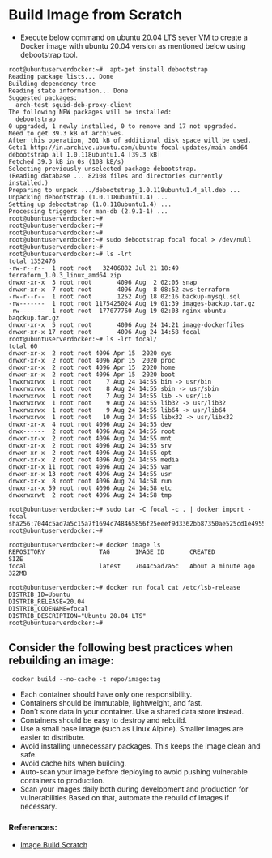 # Build Image from Scratch
- Execute below command on ubuntu 20.04 LTS sever VM to create a Docker image with ubuntu 20.04 version as mentioned below using debootstrap tool.
```
root@ubuntuserverdocker:~#  apt-get install debootstrap
Reading package lists... Done
Building dependency tree
Reading state information... Done
Suggested packages:
  arch-test squid-deb-proxy-client
The following NEW packages will be installed:
  debootstrap
0 upgraded, 1 newly installed, 0 to remove and 17 not upgraded.
Need to get 39.3 kB of archives.
After this operation, 301 kB of additional disk space will be used.
Get:1 http://in.archive.ubuntu.com/ubuntu focal-updates/main amd64 debootstrap all 1.0.118ubuntu1.4 [39.3 kB]
Fetched 39.3 kB in 0s (108 kB/s)
Selecting previously unselected package debootstrap.
(Reading database ... 82108 files and directories currently installed.)
Preparing to unpack .../debootstrap_1.0.118ubuntu1.4_all.deb ...
Unpacking debootstrap (1.0.118ubuntu1.4) ...
Setting up debootstrap (1.0.118ubuntu1.4) ...
Processing triggers for man-db (2.9.1-1) ...
root@ubuntuserverdocker:~#
root@ubuntuserverdocker:~#
root@ubuntuserverdocker:~#
root@ubuntuserverdocker:~# sudo debootstrap focal focal > /dev/null
root@ubuntuserverdocker:~#
root@ubuntuserverdocker:~# ls -lrt
total 1352476
-rw-r--r--  1 root root   32406882 Jul 21 18:49 terraform_1.0.3_linux_amd64.zip
drwxr-xr-x  3 root root       4096 Aug  2 02:05 snap
drwxr-xr-x  7 root root       4096 Aug  8 08:52 aws-terraform
-rw-r--r--  1 root root       1252 Aug 18 02:16 backup-mysql.sql
-rw-------  1 root root 1175425024 Aug 19 01:39 images-backup.tar.gz
-rw-------  1 root root  177077760 Aug 19 02:03 nginx-ubuntu-baqckup.tar.gz
drwxr-xr-x  5 root root       4096 Aug 24 14:21 image-dockerfiles
drwxr-xr-x 17 root root       4096 Aug 24 14:58 focal
root@ubuntuserverdocker:~# ls -lrt focal/
total 60
drwxr-xr-x  2 root root 4096 Apr 15  2020 sys
drwxr-xr-x  2 root root 4096 Apr 15  2020 proc
drwxr-xr-x  2 root root 4096 Apr 15  2020 home
drwxr-xr-x  2 root root 4096 Apr 15  2020 boot
lrwxrwxrwx  1 root root    7 Aug 24 14:55 bin -> usr/bin
lrwxrwxrwx  1 root root    8 Aug 24 14:55 sbin -> usr/sbin
lrwxrwxrwx  1 root root    7 Aug 24 14:55 lib -> usr/lib
lrwxrwxrwx  1 root root    9 Aug 24 14:55 lib32 -> usr/lib32
lrwxrwxrwx  1 root root    9 Aug 24 14:55 lib64 -> usr/lib64
lrwxrwxrwx  1 root root   10 Aug 24 14:55 libx32 -> usr/libx32
drwxr-xr-x  4 root root 4096 Aug 24 14:55 dev
drwx------  2 root root 4096 Aug 24 14:55 root
drwxr-xr-x  2 root root 4096 Aug 24 14:55 mnt
drwxr-xr-x  2 root root 4096 Aug 24 14:55 srv
drwxr-xr-x  2 root root 4096 Aug 24 14:55 opt
drwxr-xr-x  2 root root 4096 Aug 24 14:55 media
drwxr-xr-x 11 root root 4096 Aug 24 14:55 var
drwxr-xr-x 13 root root 4096 Aug 24 14:55 usr
drwxr-xr-x  8 root root 4096 Aug 24 14:58 run
drwxr-xr-x 59 root root 4096 Aug 24 14:58 etc
drwxrwxrwt  2 root root 4096 Aug 24 14:58 tmp

root@ubuntuserverdocker:~# sudo tar -C focal -c . | docker import - focal
sha256:7044c5ad7a5c15a7f1694c748465856f25eeef9d3362bb87350ae525cd1e4955
root@ubuntuserverdocker:~#

root@ubuntuserverdocker:~# docker image ls
REPOSITORY               TAG       IMAGE ID       CREATED              SIZE
focal                    latest    7044c5ad7a5c   About a minute ago   322MB

root@ubuntuserverdocker:~# docker run focal cat /etc/lsb-release
DISTRIB_ID=Ubuntu
DISTRIB_RELEASE=20.04
DISTRIB_CODENAME=focal
DISTRIB_DESCRIPTION="Ubuntu 20.04 LTS"
root@ubuntuserverdocker:~#
```

## Consider the following best practices when rebuilding an image:
```
 docker build --no-cache -t repo/image:tag
```
- Each container should have only one responsibility.
- Containers should be immutable, lightweight, and fast.
- Don’t store data in your container. Use a shared data store instead.
- Containers should be easy to destroy and rebuild.
- Use a small base image (such as Linux Alpine). Smaller images are easier to distribute.
- Avoid installing unnecessary packages. This keeps the image clean and safe.
- Avoid cache hits when building.
- Auto-scan your image before deploying to avoid pushing vulnerable containers to production.
- Scan your images daily both during development and production for vulnerabilities Based on that, automate the rebuild of images if necessary.

### References:
- [Image Build Scratch](https://docs.docker.com/develop/develop-images/baseimages/)